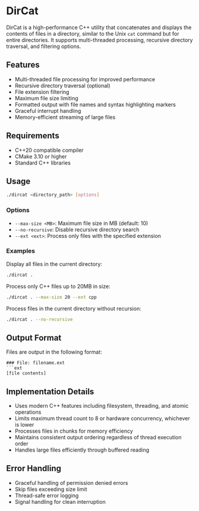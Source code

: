 # DirCat

DirCat is a high-performance C++ utility that concatenates and displays the contents of files in a directory, similar to the Unix `cat` command but for entire directories. It supports multi-threaded processing, recursive directory traversal, and filtering options.

## Features

- Multi-threaded file processing for improved performance
- Recursive directory traversal (optional)
- File extension filtering
- Maximum file size limiting
- Formatted output with file names and syntax highlighting markers
- Graceful interrupt handling
- Memory-efficient streaming of large files

## Requirements

- C++20 compatible compiler
- CMake 3.10 or higher
- Standard C++ libraries

## Usage

```bash
./dircat <directory_path> [options]
```

### Options

- `--max-size <MB>`: Maximum file size in MB (default: 10)
- `--no-recursive`: Disable recursive directory search
- `--ext <ext>`: Process only files with the specified extension

### Examples

Display all files in the current directory:

```bash
./dircat .
```

Process only C++ files up to 20MB in size:

```bash
./dircat . --max-size 20 --ext cpp
```

Process files in the current directory without recursion:

```bash
./dircat . --no-recursive
```

## Output Format

Files are output in the following format:

````
### File: filename.ext
```ext
[file contents]
````

## Implementation Details

- Uses modern C++ features including filesystem, threading, and atomic operations
- Limits maximum thread count to 8 or hardware concurrency, whichever is lower
- Processes files in chunks for memory efficiency
- Maintains consistent output ordering regardless of thread execution order
- Handles large files efficiently through buffered reading

## Error Handling

- Graceful handling of permission denied errors
- Skip files exceeding size limit
- Thread-safe error logging
- Signal handling for clean interruption

